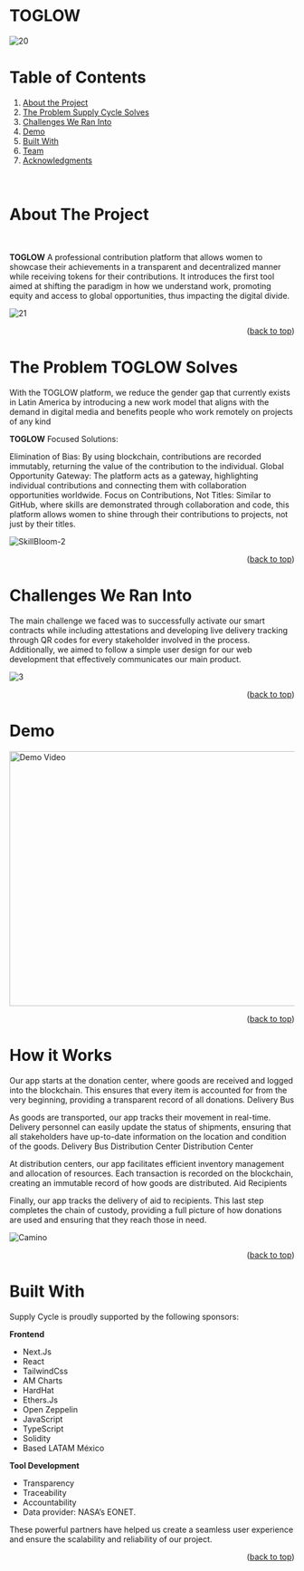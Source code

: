 # TOGLOW
![20](https://github.com/user-attachments/assets/dae1ecba-0182-4bef-ad23-4c5b667a321e)


<a name="readme-top"></a>

<div align="center">

</div>

<!-- PROJECT INTRO -->

<!-- Notas:

No olvidar conectar los repos o folders
No olvidar subir el link de la landing para test 
No olvidar subir el link del demo 

 -->

<!-- TABLE OF CONTENTS -->

# Table of Contents 

1. [About the Project](#about-the-project)
2. [The Problem Supply Cycle Solves](#the-problem-supply-cycle-solves)
3. [Challenges We Ran Into](#challenges-we-ran-into)
4. [Demo](#demo)
5. [Built With](#built-with)
6. [Team](#team)
7. [Acknowledgments](#acknowledgments)

<br />

<!-- ABOUT THE PROJECT -->

# About The Project

<br />

**TOGLOW** A professional contribution platform that allows women to showcase their achievements in a transparent and decentralized manner while receiving tokens for their contributions. It introduces the first tool aimed at shifting the paradigm in how we understand work, promoting equity and access to global opportunities, thus impacting the digital divide.

![21](https://github.com/user-attachments/assets/342e3ad4-e98c-4bb4-9dcd-6df45ae0cfe4)

<p align="right">(<a href="#readme-top">back to top</a>)</p>

# The Problem TOGLOW Solves

With the TOGLOW platform, we reduce the gender gap that currently exists in Latin America by introducing a new work model that aligns with the demand in digital media and benefits people who work remotely on projects of any kind

**TOGLOW** Focused Solutions:

Elimination of Bias: By using blockchain, contributions are recorded immutably, returning the value of the contribution to the individual.
Global Opportunity Gateway: The platform acts as a gateway, highlighting individual contributions and connecting them with collaboration opportunities worldwide.
Focus on Contributions, Not Titles: Similar to GitHub, where skills are demonstrated through collaboration and code, this platform allows women to shine through their contributions to projects, not just by their titles.

![SkillBloom-2](https://github.com/user-attachments/assets/89cd9066-5a36-40b0-8286-24b67108c864)

<p align="right">(<a href="#readme-top">back to top</a>)</p>

# Challenges We Ran Into

The main challenge we faced was to successfully activate our smart contracts while including attestations and developing live delivery tracking through QR codes for every stakeholder involved in the process. Additionally, we aimed to follow a simple user design for our web development that effectively communicates our main product.

![3](https://github.com/user-attachments/assets/e9d39a1d-e156-419b-ba73-654a91083b46)


<p align="right">(<a href="#readme-top">back to top</a>)</p>

# Demo

<a href="https://www.youtube.com/watch?v=KPKQjvKQ5ik" target="_blank">
  <img src="https://img.youtube.com/vi/KPKQjvKQ5ik/0.jpg" alt="Demo Video" width="800" height="450">
</a>

<p align="right">(<a href="#readme-top">back to top</a>)</p>

# How it Works

Our app starts at the donation center, where goods are received and logged into the blockchain. This ensures that every item is accounted for from the very beginning, providing a transparent record of all donations.
Delivery Bus

As goods are transported, our app tracks their movement in real-time. Delivery personnel can easily update the status of shipments, ensuring that all stakeholders have up-to-date information on the location and condition of the goods.
Delivery Bus
Distribution Center
Distribution Center

At distribution centers, our app facilitates efficient inventory management and allocation of resources. Each transaction is recorded on the blockchain, creating an immutable record of how goods are distributed.
Aid Recipients

Finally, our app tracks the delivery of aid to recipients. This last step completes the chain of custody, providing a full picture of how donations are used and ensuring that they reach those in need.

![Camino](https://github.com/user-attachments/assets/92e010a0-905e-429c-8c2c-e9c1db21f285)

<p align="right">(<a href="#readme-top">back to top</a>)</p>

# Built With

Supply Cycle is proudly supported by the following sponsors:

**Frontend**
- Next.Js
- React
- TailwindCss
- AM Charts
- HardHat
- Ethers.Js
- Open Zeppelin
- JavaScript
- TypeScript
- Solidity
- Based LATAM México

**Tool Development**
- Transparency
- Traceability
- Accountability
- Data provider: NASA’s EONET.

These powerful partners have helped us create a seamless user experience and ensure the scalability and reliability of our project.

<p align="right">(<a href="#readme-top">back to top</a>)</p>


